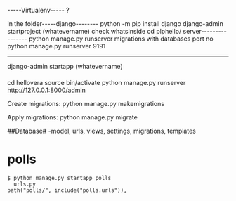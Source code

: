 -----Virtualenv-----
?

in the folder-----django--------
python -m pip install django
django-admin startproject (whatevername)
check whatsinside
cd plphello/
server----------------
python manage.py runserver
migrations with databases
port no
python manage.py runserver 9191

-----
django-admin startapp (whatevername)
####
cd hellovera
source bin/activate
python manage.py runserver
http://127.0.0.1:8000/admin

Create migrations:
python manage.py makemigrations

Apply migrations:
python manage.py migrate

##Database#
-model, urls, views, settings, migrations, templates
# polls
    $ python manage.py startapp polls
      urls.py
    path("polls/", include("polls.urls")),
